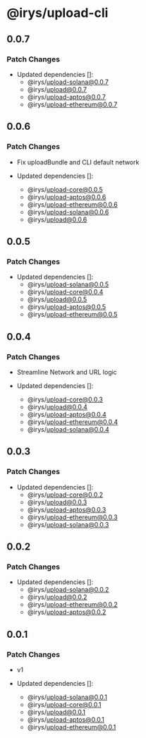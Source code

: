 # @irys/upload-cli

## 0.0.7

### Patch Changes

- Updated dependencies []:
  - @irys/upload-solana@0.0.7
  - @irys/upload@0.0.7
  - @irys/upload-aptos@0.0.7
  - @irys/upload-ethereum@0.0.7

## 0.0.6

### Patch Changes

- Fix uploadBundle and CLI default network

- Updated dependencies []:
  - @irys/upload-core@0.0.5
  - @irys/upload-aptos@0.0.6
  - @irys/upload-ethereum@0.0.6
  - @irys/upload-solana@0.0.6
  - @irys/upload@0.0.6

## 0.0.5

### Patch Changes

- Updated dependencies []:
  - @irys/upload-solana@0.0.5
  - @irys/upload-core@0.0.4
  - @irys/upload@0.0.5
  - @irys/upload-aptos@0.0.5
  - @irys/upload-ethereum@0.0.5

## 0.0.4

### Patch Changes

- Streamline Network and URL logic

- Updated dependencies []:
  - @irys/upload-core@0.0.3
  - @irys/upload@0.0.4
  - @irys/upload-aptos@0.0.4
  - @irys/upload-ethereum@0.0.4
  - @irys/upload-solana@0.0.4

## 0.0.3

### Patch Changes

- Updated dependencies []:
  - @irys/upload-core@0.0.2
  - @irys/upload@0.0.3
  - @irys/upload-aptos@0.0.3
  - @irys/upload-ethereum@0.0.3
  - @irys/upload-solana@0.0.3

## 0.0.2

### Patch Changes

- Updated dependencies []:
  - @irys/upload-solana@0.0.2
  - @irys/upload@0.0.2
  - @irys/upload-ethereum@0.0.2
  - @irys/upload-aptos@0.0.2

## 0.0.1

### Patch Changes

- v1

- Updated dependencies []:
  - @irys/upload-solana@0.0.1
  - @irys/upload-core@0.0.1
  - @irys/upload@0.0.1
  - @irys/upload-aptos@0.0.1
  - @irys/upload-ethereum@0.0.1
